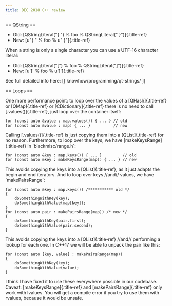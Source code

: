 ```yaml
---
title: DEC 2018 C++ review
---
```


== QString ==

-   Old: [QStringLiteral(\"{ \") % foo % QStringLiteral(\"
    }\")]{.title-ref}
-   New: [u\"{ \" % foo % u\" }\"]{.title-ref}

When a string is only a single character you can use a UTF-16 character
literal:

-   Old: [QStringLiteral(\"\[\") % foo %
    QStringLiteral(\"\]\")]{.title-ref}
-   New: [u\'\[\' % foo % u\'\]\']{.title-ref}

See full detailed info here: \[\[ knowhow/programming/qt-strings/ \]\]

== Loops ==

One more performance point: to loop over the values of a
[QHash]{.title-ref} or [QMap]{.title-ref} or [CDictionary]{.title-ref}
there is no need to call [.values()]{.title-ref}, just loop over the
container itself:

``` {.cpp}
for (const auto &value : map.values()) { ... } // old
for (const auto &value : map) { ... }          // new
```

Calling [.values()]{.title-ref} is just copying them into a
[QList]{.title-ref} for no reason. Furthermore, to loop over the keys,
we have [makeKeysRange]{.title-ref} in \`blackmisc/range.h\`:

``` {.cpp}
for (const auto &key : map.keys()) { ... }         // old
for (const auto &key : makeKeysRange(map)) { ... } // new
```

This avoids copying the keys into a [QList]{.title-ref}, as it just
adapts the begin and end iterators. And to loop over keys //and//
values, we have \`makePairsRange\`:

``` {.cpp}
for (const auto &key : map.keys()) /*********** old */
{
    doSomethingWithKey(key);
    doSomethingWithValue(map[key]);
}
for (const auto pair : makePairsRange(map)) /* new */
{
    doSomethingWithKey(pair.first);
    doSomethingWithValue(pair.second);
}
```

This avoids copying the keys into a [QList]{.title-ref} //and//
performing a lookup for each one. In C++17 we will be able to unpack the
pair like this:

``` {.cpp}
for (const auto [key, value] : makePairsRange(map))
{
    doSomethingWithKey(key);
    doSomethingWithValue(value);
}
```

I think I have fixed it to use these everywhere possible in our
codebase. Caveat: [makeKeysRange]{.title-ref} and
[makePairsRange]{.title-ref} only work with lvalues. You will get a
compile error if you try to use them with rvalues, because it would be
unsafe.
